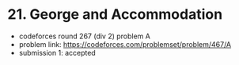 # 21. George and Accommodation

* codeforces round 267 (div 2) problem A
* problem link: https://codeforces.com/problemset/problem/467/A
* submission 1: accepted